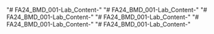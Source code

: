 "# FA24_BMD_001-Lab_Content-" 
"# FA24_BMD_001-Lab_Content-" 
"# FA24_BMD_001-Lab_Content-" 
"# FA24_BMD_001-Lab_Content-" 
"# FA24_BMD_001-Lab_Content-" 
"# FA24_BMD_001-Lab_Content-" 

